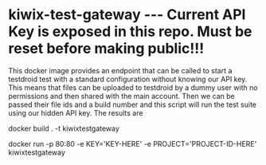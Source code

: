 # kiwix-test-gateway --- Current API Key is exposed in this repo. Must be reset before making public!!!

This docker image provides an endpoint that can be called to start a testdroid test with a standard configuration without knowing our API key. This means that files can be uploaded to testdroid by a dummy user with no permissions and then shared with the main account. Then we can be passed their file ids and a build number and this script will run the test suite using our hidden API key. The results are 

docker build . -t kiwixtestgateway

docker run -p 80:80 -e KEY='KEY-HERE' -e PROJECT='PROJECT-ID-HERE' kiwixtestgateway
